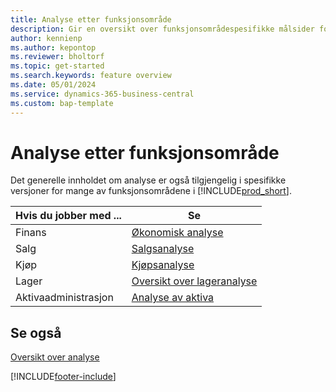 ```yaml
---
title: Analyse etter funksjonsområde
description: Gir en oversikt over funksjonsområdespesifikke målsider for analyse i Business Central.
author: kennienp
ms.author: kepontop
ms.reviewer: bholtorf
ms.topic: get-started
ms.search.keywords: feature overview
ms.date: 05/01/2024
ms.service: dynamics-365-business-central
ms.custom: bap-template
---
```


# <a name="analytics-by-functional-area"></a>Analyse etter funksjonsområde

Det generelle innholdet om analyse er også tilgjengelig i spesifikke versjoner for mange av funksjonsområdene i [!INCLUDE[prod_short](includes/prod_short.md)]. 

| Hvis du jobber med ... | Se |
| --- | --- |
| Finans | [Økonomisk analyse](bi.md) |
| Salg | [Salgsanalyse](sales-analytics-overview.md) |
| Kjøp | [Kjøpsanalyse](purchasing-analytics-overview.md) |
| Lager | [Oversikt over lageranalyse](inventory-analytics-overview.md) |
| Aktivaadministrasjon | [Analyse av aktiva](fa-analytics-overview.md) |


## <a name="see-also"></a>Se også

[Oversikt over analyse](reports-bi-reporting.md)  

[!INCLUDE[footer-include](includes/footer-banner.md)]
